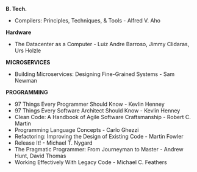 **B. Tech.**

- Compilers: Principles, Techniques, & Tools - Alfred V. Aho

**Hardware**

- The Datacenter as a Computer - Luiz Andre Barroso, Jimmy Clidaras, Urs Holzle

**MICROSERVICES**

- Building Microservices: Designing Fine-Grained Systems - Sam Newman

**PROGRAMMING**

- 97 Things Every Programmer Should Know - Kevlin Henney
- 97 Things Every Software Architect Should Know - Kevlin Henney
- Clean Code: A Handbook of Agile Software Craftsmanship - Robert C. Martin
- Programming Language Concepts - Carlo Ghezzi
- Refactoring: Improving the Design of Existing Code - Martin Fowler
- Release It! - Michael T. Nygard
- The Pragmatic Programmer: From Journeyman to Master - Andrew Hunt, David Thomas
- Working Effectively With Legacy Code - Michael C. Feathers
